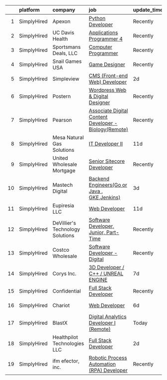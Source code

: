 

|    | platform    | company                          | job                                                                                                                                                                 | update_time   | location                 |
|---:|:------------|:---------------------------------|:--------------------------------------------------------------------------------------------------------------------------------------------------------------------|:--------------|:-------------------------|
|  1 | SimplyHired | Apexon                           | [Python Developer](https://www.simplyhired.com/job/x9yL7myRMeIVWD2-jXvCut-BVNg5i-Yhza27aVsWlEsHe3fWDTRhaA?q=digital+developer)                                      | Recently      | Remote                   |
|  2 | SimplyHired | UC Davis Health                  | [Applications Programmer 4](https://www.simplyhired.com/job/qU-EQRuKFFTxuf0XWdTXOtOOXKkYVSSr2k3_EU33srojEmTGvCq6EA?q=digital+developer)                             | Recently      | Sacramento, CA           |
|  3 | SimplyHired | Sportsmans Deals, LLC            | [Computer Programmer](https://www.simplyhired.com/job/ikCRLtTpmfd9j94u4_1m0bZ6e0TN3pxu4KSQ_ucyFJFILvPph7Rw6w?q=digital+developer)                                   | Recently      | Mechanicsburg, PA        |
|  4 | SimplyHired | Snail Games USA                  | [Game Designer](https://www.simplyhired.com/job/nosHIw-Sak0uwrp1Tywyt89Elv55QmVJ2g-09oJ1X0LNFKGSDx9TdA?q=digital+developer)                                         | Recently      | Remote                   |
|  5 | SimplyHired | Simpleview                       | [CMS (Front-end Web) Developer](https://www.simplyhired.com/job/8Qsw0ZstwciVMi95ytcq_8EwZa75JNyT_WYtP4vSvVNpylCsCAMBbA?q=digital+developer)                         | 2d            | Remote                   |
|  6 | SimplyHired | Postern                          | [Wordpress Web & Digital Designer](https://www.simplyhired.com/job/C4i9dadhnZilRF-0Zp1XXTQmwq8qg3LZ46NqNrwlrPj87Q48DKHnQg?q=digital+developer)                      | Recently      | Frederick, MD            |
|  7 | SimplyHired | Pearson                          | [Associate Digital Content Developer - Biology(Remote)](https://www.simplyhired.com/job/cPKfst5ELEYUo2pObPD8TQvd4ghRUnMcB7Nryova14oNg5tVsPSHFQ?q=digital+developer) | Recently      | Austin, TX +51 locations |
|  8 | SimplyHired | Mesa Natural Gas Solutions       | [IT Developer II](https://www.simplyhired.com/job/oFE9OKDuzLp8hNfz49gYkDyVSyoyOeS8aUbv4iG29TtOaMZsoGx31w?q=digital+developer)                                       | 11d           | Loveland, CO             |
|  9 | SimplyHired | United Wholesale Mortgage        | [Senior Sitecore Developer](https://www.simplyhired.com/job/cn2CTb6UPn8atJ6WWo0w4l-n62WMwYSxtk79bp0OF9lmVW5zlW6y7g?q=digital+developer)                             | Recently      | Pontiac, MI              |
| 10 | SimplyHired | Mastech Digital                  | [Backend Engineers(Go or Java , GKE,Jenkins)](https://www.simplyhired.com/job/vmIKU5biiK6QQ9LhXk0aYOi4z6gDwq1IV8ZRKnq4QK01C2R-o0rbZA?q=digital+developer)           | 3d            | Remote                   |
| 11 | SimplyHired | Eupiresia LLC                    | [Web Developer](https://www.simplyhired.com/job/WQ6GmESCQDPjkRTIEOf7f4xnowszJu2TGTW4oV076yW5Yx6J7O73Wg?q=digital+developer)                                         | 11d           | Remote                   |
| 12 | SimplyHired | DeVillier's Technology Solutions | [Software Developer, Junior, Part-Time](https://www.simplyhired.com/job/n3QjirEF9CwcOz3IPoRAuyDAimMDiOtuGoZO5HJ-2RQf7ZUYDZ-7gA?q=digital+developer)                 | Recently      | Remote                   |
| 13 | SimplyHired | Costco Wholesale                 | [Software Developer - Digital](https://www.simplyhired.com/job/ho17JHkRKaT27TSs8c6V6nWUf6N0p4tbnE80kCQKAZd1heL4yMbp8Q?q=digital+developer)                          | Recently      | Dallas, TX +2 locations  |
| 14 | SimplyHired | Corys Inc.                       | [3D Developer / C++ / UNREAL ENGINE](https://www.simplyhired.com/job/UUJlE3XILH7XYUnxrK_4jFZzab0GQo-ScJABRJ5i0AE_huryHjLjiA?q=digital+developer)                    | 7d            | Jacksonville, FL         |
| 15 | SimplyHired | Confidential                     | [Full Stack Developer](https://www.simplyhired.com/job/T8npvdbKGP-KgtTKcaETAVwOjYLsmcYjyytZzlywb48GUHrpuKbNOQ?q=digital+developer)                                  | Recently      | North Las Vegas, NV      |
| 16 | SimplyHired | Chariot                          | [Web Developer](https://www.simplyhired.com/job/ykxm83dg1ibdiz06DqC9EHnhjOr65AoxNExLOer4JICC0JVqzFyAGw?q=digital+developer)                                         | 6d            | Raleigh-Durham, NC       |
| 17 | SimplyHired | BlastX                           | [Digital Analytics Developer I (Remote)](https://www.simplyhired.com/job/ataSSlUH2hycf2Xv14sqMzJNKQjNU6YPM5MRLnOp7NZ6teLmPenQrg?q=digital+developer)                | Today         | Remote                   |
| 18 | SimplyHired | Healthpilot Technologies LLC     | [Full Stack Developer](https://www.simplyhired.com/job/rlDBrXwsksdKuF3w1Uqi8XtGrmptyJoSzzaQmWX_yy89emYCjVMRnQ?q=digital+developer)                                  | 2d            | Remote +1 location       |
| 19 | SimplyHired | ifm efector, inc.                | [Robotic Process Automation (RPA) Developer](https://www.simplyhired.com/job/il4Z7UIBdJrZ0yJq4bKvqErfrrtOg5NbBx4FioTIIcQ8YaMS7KH5mw?q=digital+developer)            | Recently      | Malvern, PA              |